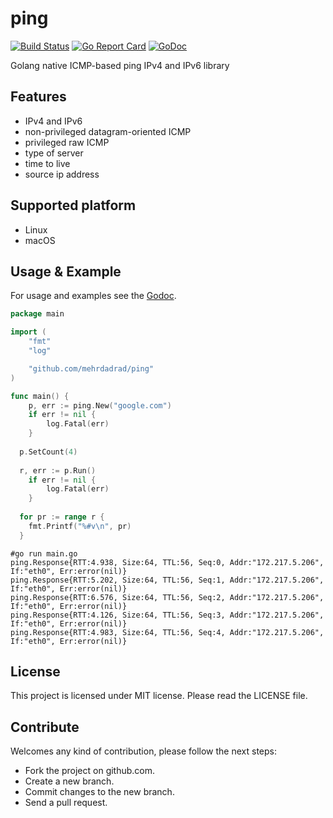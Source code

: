 # ping
[![Build Status](https://travis-ci.org/mehrdadrad/ping.svg?branch=master)](https://travis-ci.org/mehrdadrad/ping) 
[![Go Report Card](https://goreportcard.com/badge/github.com/mehrdadrad/ping)](https://goreportcard.com/report/github.com/mehrdadrad/ping)
[![GoDoc](https://godoc.org/github.com/mehrdadrad/ping?status.svg)](https://godoc.org/github.com/mehrdadrad/ping)

Golang native ICMP-based ping IPv4 and IPv6 library

## Features
- IPv4 and IPv6
- non-privileged datagram-oriented ICMP
- privileged raw ICMP
- type of server
- time to live
- source ip address

## Supported platform
- Linux
- macOS

## Usage & Example

For usage and examples see the [Godoc](http://godoc.org/github.com/mehrdadrad/ping).

```go
package main

import (
	"fmt"
	"log"

	"github.com/mehrdadrad/ping"
)

func main() {
	p, err := ping.New("google.com")
	if err != nil {
		log.Fatal(err)
	}
  
  p.SetCount(4)
  
  r, err := p.Run()
	if err != nil {
		log.Fatal(err)
	}
  
  for pr := range r {
    fmt.Printf("%#v\n", pr)
  }
```
```
#go run main.go
ping.Response{RTT:4.938, Size:64, TTL:56, Seq:0, Addr:"172.217.5.206", If:"eth0", Err:error(nil)}
ping.Response{RTT:5.202, Size:64, TTL:56, Seq:1, Addr:"172.217.5.206", If:"eth0", Err:error(nil)}
ping.Response{RTT:6.576, Size:64, TTL:56, Seq:2, Addr:"172.217.5.206", If:"eth0", Err:error(nil)}
ping.Response{RTT:4.126, Size:64, TTL:56, Seq:3, Addr:"172.217.5.206", If:"eth0", Err:error(nil)}
ping.Response{RTT:4.983, Size:64, TTL:56, Seq:4, Addr:"172.217.5.206", If:"eth0", Err:error(nil)}

```

## License
This project is licensed under MIT license. Please read the LICENSE file.

## Contribute
Welcomes any kind of contribution, please follow the next steps:

- Fork the project on github.com.
- Create a new branch.
- Commit changes to the new branch.
- Send a pull request.
